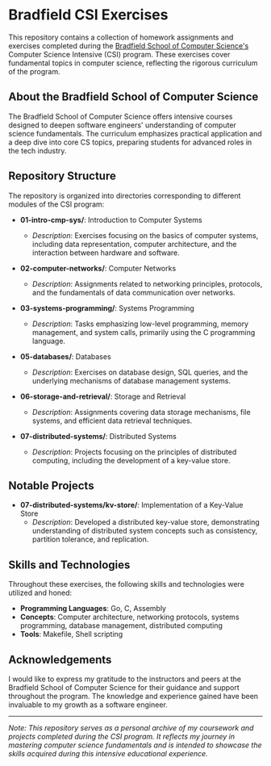 # Bradfield CSI Exercises

This repository contains a collection of homework assignments and exercises completed during the [Bradfield School of Computer Science's](https://bradfieldcs.com/) Computer Science Intensive (CSI) program. These exercises cover fundamental topics in computer science, reflecting the rigorous curriculum of the program.

## About the Bradfield School of Computer Science

The Bradfield School of Computer Science offers intensive courses designed to deepen software engineers' understanding of computer science fundamentals. The curriculum emphasizes practical application and a deep dive into core CS topics, preparing students for advanced roles in the tech industry.

## Repository Structure

The repository is organized into directories corresponding to different modules of the CSI program:

- **01-intro-cmp-sys/**: Introduction to Computer Systems

  - _Description_: Exercises focusing on the basics of computer systems, including data representation, computer architecture, and the interaction between hardware and software.

- **02-computer-networks/**: Computer Networks

  - _Description_: Assignments related to networking principles, protocols, and the fundamentals of data communication over networks.

- **03-systems-programming/**: Systems Programming

  - _Description_: Tasks emphasizing low-level programming, memory management, and system calls, primarily using the C programming language.

- **05-databases/**: Databases

  - _Description_: Exercises on database design, SQL queries, and the underlying mechanisms of database management systems.

- **06-storage-and-retrieval/**: Storage and Retrieval

  - _Description_: Assignments covering data storage mechanisms, file systems, and efficient data retrieval techniques.

- **07-distributed-systems/**: Distributed Systems
  - _Description_: Projects focusing on the principles of distributed computing, including the development of a key-value store.

## Notable Projects

- **07-distributed-systems/kv-store/**: Implementation of a Key-Value Store
  - _Description_: Developed a distributed key-value store, demonstrating understanding of distributed system concepts such as consistency, partition tolerance, and replication.

## Skills and Technologies

Throughout these exercises, the following skills and technologies were utilized and honed:

- **Programming Languages**: Go, C, Assembly
- **Concepts**: Computer architecture, networking protocols, systems programming, database management, distributed computing
- **Tools**: Makefile, Shell scripting

## Acknowledgements

I would like to express my gratitude to the instructors and peers at the Bradfield School of Computer Science for their guidance and support throughout the program. The knowledge and experience gained have been invaluable to my growth as a software engineer.

---

_Note: This repository serves as a personal archive of my coursework and projects completed during the CSI program. It reflects my journey in mastering computer science fundamentals and is intended to showcase the skills acquired during this intensive educational experience._
